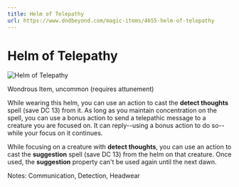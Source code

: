```yaml
---
title: Helm of Telepathy
url: https://www.dndbeyond.com/magic-items/4655-helm-of-telepathy
---
```


# Helm of Telepathy

![Helm of Telepathy](helm-of-telepathy.png)

Wondrous Item, uncommon (requires attunement)

While wearing this helm, you can use an action to cast the **detect thoughts** spell (save DC 13) from it. As long as you maintain concentration on the spell, you can use a bonus action to send a telepathic message to a creature you are focused on. It can reply--using a bonus action to do so--while your focus on it continues.

While focusing on a creature with **detect thoughts**, you can use an action to cast the **suggestion** spell (save DC 13) from the helm on that creature. Once used, the **suggestion** property can't be used again until the next dawn.

Notes: Communication, Detection, Headwear